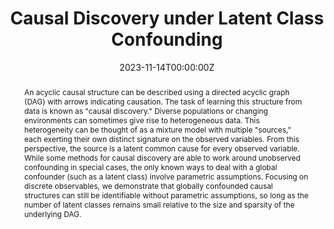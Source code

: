 ---
title: "Causal Discovery under Latent Class Confounding"
authors:
- Admin
- Spencer Gordon
- Yuval Rabani
- Leonard Schulman
author_notes:
date: "2023-11-14T00:00:00Z"
doi: ""

# Schedule page publish date (NOT publication's date).
publishDate: "2023-11-14T00:00:00Z"

# Publication type.
# Legend: 0 = Uncategorized; 1 = Conference paper; 2 = Journal article;
# 3 = Preprint / Working Paper; 4 = Report; 5 = Book; 6 = Book section;
# 7 = Thesis; 8 = Patent
publication_types: ["3"]

# Publication name and optional abbreviated publication name.
publication: ""
publication_short: ""

abstract: An acyclic causal structure can be described using a directed acyclic graph (DAG) with arrows indicating causation. The task of learning this structure from data is known as "causal discovery." Diverse populations or changing environments can sometimes give rise to heterogeneous data. This heterogeneity can be thought of as a mixture model with multiple "sources," each exerting their own distinct signature on the observed variables. From this perspective, the source is a latent common cause for every observed variable. While some methods for causal discovery are able to work around unobserved confounding in special cases, the only known ways to deal with a global confounder (such as a latent class) involve parametric assumptions.  Focusing on discrete observables, we demonstrate that globally confounded causal structures can still be identifiable without parametric assumptions, so long as the number of latent classes remains small relative to the size and sparsity of the underlying DAG.
# Summary. An optional shortened abstract.
summary: The first known algorithm for causal discovery under latent class counfounding.

tags:
  -Causal Discovery
  -Mixture Models

featured: true

# links:
# - name: ""
#   url: ""
url_pdf: 'https://arxiv.org/abs/2311.07454'
url_code: ''
url_dataset: ''
url_poster: ''
url_project: ''
url_slides: ''
url_source: ''
url_video: ''

# Featured image
# To use, add an image named `featured.jpg/png` to your page's folder. 
image:
  caption:
  focal_point:
  preview_only: false

# Associated Projects (optional).
#   Associate this publication with one or more of your projects.
#   Simply enter your project's folder or file name without extension.
#   E.g. `internal-project` references `content/project/internal-project/index.md`.
#   Otherwise, set `projects: []`.
projects: ['mixtures']

# Slides (optional).
#   Associate this publication with Markdown slides.
#   Simply enter your slide deck's filename without extension.
#   E.g. `slides: "example"` references `content/slides/example/index.md`.
#   Otherwise, set `slides: ""`.
slides:
---
